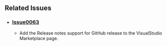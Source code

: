 ## Related Issues

- ### [Issue0063](https://github.com/expertasolutions/AzureDNSZoneExtensions/issues/63)

  - Add the Release notes support for GitHub release to the VisualStudio Marketplace page.